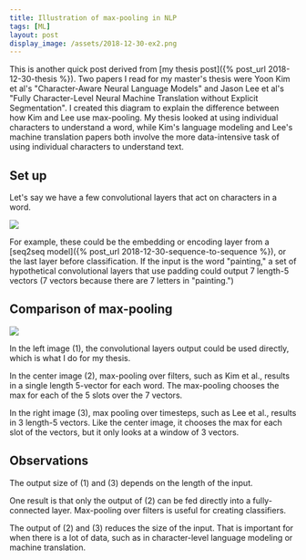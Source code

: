 ```yaml
---
title: Illustration of max-pooling in NLP
tags: [ML]
layout: post
display_image: /assets/2018-12-30-ex2.png
---
```


This is another quick post derived from [my thesis post]({% post_url 2018-12-30-thesis %}).
Two papers I read for my master's thesis were Yoon Kim et al's "Character-Aware Neural Language Models" and Jason Lee et al's "Fully Character-Level Neural Machine Translation without Explicit Segmentation". I created this diagram to explain the difference between how Kim and Lee use max-pooling.
My thesis looked at using individual characters to understand a word, while Kim's language modeling and Lee's machine translation papers both involve the more data-intensive task of using individual characters to understand text.


## Set up

Let's say we have a few convolutional layers that act on characters in a word.

<img src="/assets/2018-12-30-convs-layers.png">

For example, these could be the embedding or encoding layer from a [seq2seq model]({% post_url 2018-12-30-sequence-to-sequence %}), or the last layer before classification.
If the input is the word "painting," a set of hypothetical convolutional layers that use padding could output 7 length-5 vectors (7 vectors because there are 7 letters in "painting.")

## Comparison of max-pooling

<img src="/assets/2018-12-30-maxpooldiff.png">

In the left image (1), the convolutional layers output could be used directly, which is what I do for my thesis.

In the center image (2), max-pooling over filters, such as Kim et al., results in a single length 5-vector for each word. The max-pooling chooses the max for each of the 5 slots over the 7 vectors.

In the right image (3), max pooling over timesteps, such as Lee et al., results in 3 length-5 vectors. Like the center image, it chooses the max for each slot of the vectors, but it only looks at a window of 3 vectors.

## Observations

The output size of (1) and (3) depends on the length of the input.

One result is that only the output of (2) can be fed directly into a fully-connected layer. Max-pooling over filters is useful for creating classifiers.

The output of (2) and (3) reduces the size of the input. That is important for when there is a lot of data, such as in character-level language modeling or machine translation.
